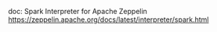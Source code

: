 doc: Spark Interpreter for Apache Zeppelin 
https://zeppelin.apache.org/docs/latest/interpreter/spark.html 